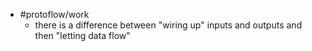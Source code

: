 - #protoflow/work
	- there is a difference between "wiring up" inputs and outputs and then "letting data flow"